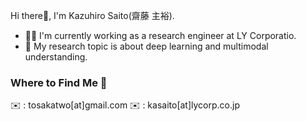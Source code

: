Hi there👋, I'm Kazuhiro Saito(齋藤 主裕).

* 👨‍💻 I'm currently working as a research engineer at LY Corporatio.
* 🧪 My research topic is about deep learning and multimodal understanding.

### Where to Find Me 👀

✉️ : tosakatwo[at]gmail.com
✉️ : kasaito[at]lycorp.co.jp
